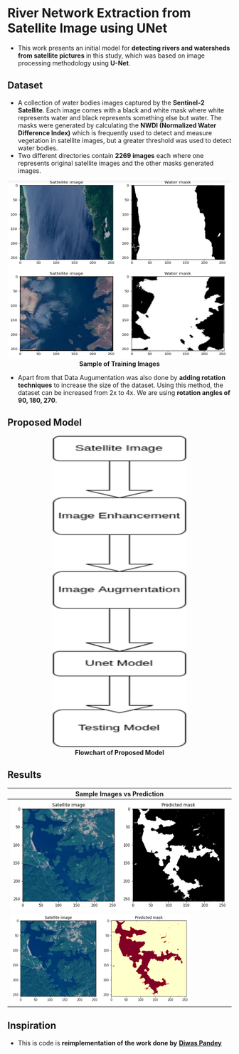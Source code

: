 # River Network Extraction from Satellite Image using UNet

- This work presents an initial model for **detecting rivers and watersheds from satellite pictures** in this study, which was based on image processing methodology using **U-Net**. 

## Dataset

- A collection of water bodies images captured by the **Sentinel-2 Satellite**. Each image comes with a black and white mask where white represents water and black represents something else but water. The masks were generated by calculating the **NWDI (Normalized Water Difference Index)** which is frequently used to detect and measure vegetation in satellite images, but a greater threshold was used to detect water bodies.
- Two different directories contain **2269 images** each where one represents original satellite images and the other masks generated images.

<p align="center">
<img src="https://github.com/AdiNarendra98/AI-for-Environment/blob/main/6.%20River%20Network%20Extraction%20Using%20U-Net/Images/Dataset%20Example.png " width="800" height="400"><br>
<b>Sample of Training Images</b><br>
</p>

- Apart from that Data Augumentation was also done by **adding rotation techniques** to increase the size of the dataset. Using this method, the dataset can be increased from 2x to 4x. We are using **rotation angles of 90, 180, 270**.

## Proposed Model

<p align="center">
<img src="https://github.com/AdiNarendra98/AI-for-Environment/blob/main/6.%20River%20Network%20Extraction%20Using%20U-Net/Images/Proposed%20Model.png " width="300" height="700"><br>
<b>Flowchart of Proposed Model</b><br>
</p>

## Results

| **Sample Images vs Prediction** |
| -------------------------- |
| ![image1](https://github.com/AdiNarendra98/AI-for-Environment/blob/main/6.%20River%20Network%20Extraction%20Using%20U-Net/Images/Output%201.png)                           |
|       ![image2](https://github.com/AdiNarendra98/AI-for-Environment/blob/main/6.%20River%20Network%20Extraction%20Using%20U-Net/Images/Output%203.png)                     |









## Inspiration
- This is code is **reimplementation of the work done by** [**Diwas Pandey**](https://github.com/Diwas524/River-Network-Extraction-from-Satellite-Image-using-UNet-and-Tensorflow)
